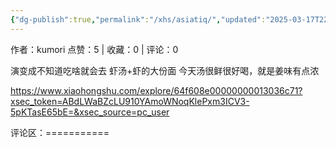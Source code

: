 ```yaml
---
{"dg-publish":true,"permalink":"/xhs/asiatiq/","updated":"2025-03-17T22:00:49.829+08:00"}
---
```


作者：kumori
点赞：5   |   收藏：0   |   评论：0

演变成不知道吃啥就会去
虾汤+虾的大份面
今天汤很鲜很好喝，就是姜味有点浓

https://www.xiaohongshu.com/explore/64f608e00000000013036c71?xsec_token=ABdLWaBZcLU910YAmoWNoqKlePxm3ICV3-5pKTasE65bE=&xsec_source=pc_user

评论区：===========

